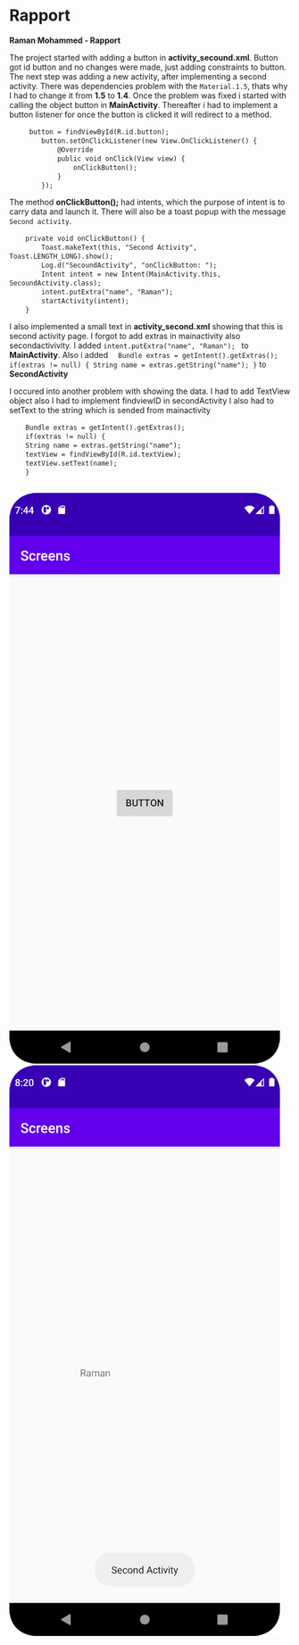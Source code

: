 
# Rapport

**Raman Mohammed - Rapport**

The project started with adding a button in **activity_secound.xml**. Button got id button and no changes were made, just adding constraints to button.
The next step was adding a new activity, after implementing a second activity. There was dependencies problem with the `Material.1.5`, thats why I had to change it from **1.5** to **1.4**.
Once the problem was fixed i started with calling the object button in **MainActivity**. Thereafter i had to implement a button listener for once the button is clicked it will redirect to a method. 


```
     button = findViewById(R.id.button);
        button.setOnClickListener(new View.OnClickListener() {
            @Override
            public void onClick(View view) {
                onClickButton();
            }
        });
```

The method **onClickButton();** had intents, which the purpose of intent is to carry data and launch it. There will also be a toast popup with the message `Second activity`.
```
    private void onClickButton() {
        Toast.makeText(this, "Second Activity", Toast.LENGTH_LONG).show();
        Log.d("SecoundActivity", "onClickButton: ");
        Intent intent = new Intent(MainActivity.this, SecoundActivity.class);
        intent.putExtra("name", "Raman"); 
        startActivity(intent);
    }

```
I also implemented a small text in **activity_second.xml** showing that this is second activity page.
I forgot to add extras in mainactivity also secondactivivity. I added 
`intent.putExtra("name", "Raman"); `
to **MainActivity**. Also i added `  Bundle extras = getIntent().getExtras();
if(extras != null) {
String name = extras.getString("name");
}` to **SecondActivity**

I occured into another problem with showing the data. I had to add TextView object also I had to implement findviewID in secondActivity
I also had to setText to the string which is sended from mainactivity
```
    Bundle extras = getIntent().getExtras();
    if(extras != null) {
    String name = extras.getString("name");
    textView = findViewById(R.id.textView);
    textView.setText(name);
    }
    
```

![](FirstPage.png)
![](RamanPicture.png)

